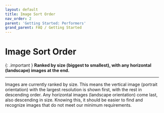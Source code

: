 ```yaml
---
layout: default
title: Image Sort Order
nav_order: 2
parent: 'Getting Started: Performers'
grand_parent: FAQ / Getting Started
---
```


# Image Sort Order

{: .important }
**Ranked by size (biggest to smallest), with any horizontal (landscape) images at the end.**

---

Images are currently ranked by size. This means the vertical image (portrait orientation) with the largest resolution is shown first, with the rest in descending order. Any horizontal images (landscape orientation) come last, also descending in size. Knowing this, it should be easier to find and recognize images that do not meet our minimum requirements.

